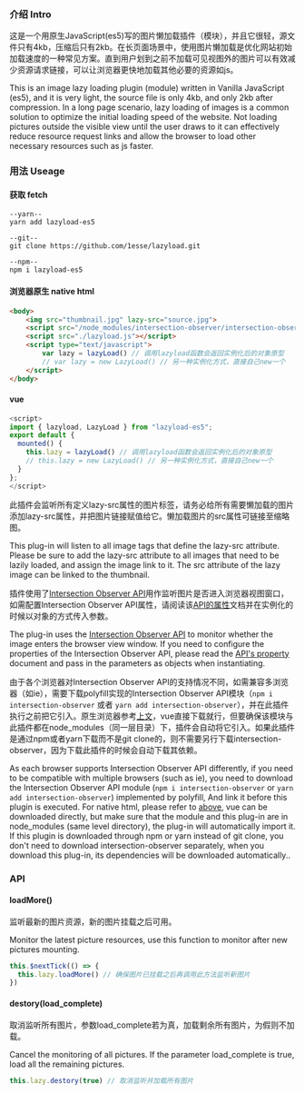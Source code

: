 ### 介绍 Intro
这是一个用原生JavaScript(es5)写的图片懒加载插件（模块），并且它很轻，源文件只有4kb，压缩后只有2kb。在长页面场景中，使用图片懒加载是优化网站初始加载速度的一种常见方案。直到用户划到之前不加载可见视图外的图片可以有效减少资源请求链接，可以让浏览器更快地加载其他必要的资源如js。

This is an image lazy loading plugin (module) written in Vanilla JavaScript (es5), and it is very light, the source file is only 4kb, and only 2kb after compression. In a long page scenario, lazy loading of images is a common solution to optimize the initial loading speed of the website. Not loading pictures outside the visible view until the user draws to it can effectively reduce resource request links and allow the browser to load other necessary resources such as js faster.

### 用法 Useage
#### 获取 fetch
```
--yarn--
yarn add lazyload-es5

--git--
git clone https://github.com/1esse/lazyload.git

--npm--
npm i lazyload-es5
```

#### 浏览器原生 native html
```html
<body>
    <img src="thumbnail.jpg" lazy-src="source.jpg">
    <script src="/node_modules/intersection-observer/intersection-observer.js"></script>
    <script src="./lazyload.js"></script>
    <script type="text/javascript">
        var lazy = lazyLoad() // 调用lazyload函数会返回实例化后的对象原型
        // var lazy = new LazyLoad() // 另一种实例化方式，直接自己new一个
    </script>
</body>
```

#### vue
```javascript
<script>
import { lazyload, LazyLoad } from "lazyload-es5";
export default {
  mounted() {
    this.lazy = lazyLoad() // 调用lazyload函数会返回实例化后的对象原型
    // this.lazy = new LazyLoad() // 另一种实例化方式，直接自己new一个
  }
};
</script>
```

此插件会监听所有定义lazy-src属性的图片标签，请务必给所有需要懒加载的图片添加lazy-src属性，并把图片链接赋值给它。懒加载图片的src属性可链接至缩略图。

This plug-in will listen to all image tags that define the lazy-src attribute. Please be sure to add the lazy-src attribute to all images that need to be lazily loaded, and assign the image link to it. The src attribute of the lazy image can be linked to the thumbnail.

插件使用了[Intersection Observer API](https://developer.mozilla.org/zh-CN/docs/Web/API/IntersectionObserver)用作监听图片是否进入浏览器视图窗口，如需配置Intersection Observer API属性，请阅读该[API的属性](https://developer.mozilla.org/zh-CN/docs/Web/API/IntersectionObserver#%E5%B1%9E%E6%80%A7)文档并在实例化的时候以对象的方式传入参数。

The plug-in uses the [Intersection Observer API](https://developer.cdn.mozilla.net/en-US/docs/Web/API/IntersectionObserver) to monitor whether the image enters the browser view window. If you need to configure the properties of the Intersection Observer API, please read the [API's property](https://developer.cdn.mozilla.net/en-US/docs/Web/API/IntersectionObserver#Properties) document and pass in the parameters as objects when instantiating.

由于各个浏览器对Intersection Observer API的支持情况不同，如需兼容多浏览器（如ie），需要下载polyfill实现的Intersection Observer API模块（`npm i intersection-observer` 或者 `yarn add intersection-observer`），并在此插件执行之前把它引入。原生浏览器参考[上文](#浏览器原生)，vue直接下载就行，但要确保该模块与此插件都在node_modules（同一层目录）下，插件会自动将它引入。如果此插件是通过npm或者yarn下载而不是git clone的，则不需要另行下载intersection-observer，因为下载此插件的时候会自动下载其依赖。

As each browser supports Intersection Observer API differently, if you need to be compatible with multiple browsers (such as ie), you need to download the Intersection Observer API module (`npm i intersection-observer` or `yarn add intersection-observer`) implemented by polyfill, And link it before this plugin is executed. For native html, please refer to [above](#浏览器原生), vue can be downloaded directly, but make sure that the module and this plug-in are in node_modules (same level directory), the plug-in will automatically import it. If this plugin is downloaded through npm or yarn instead of git clone, you don't need to download intersection-observer separately, when you download this plug-in, its dependencies will be downloaded automatically..

### API
#### loadMore()
监听最新的图片资源，新的图片挂载之后可用。

Monitor the latest picture resources, use this function to monitor after new pictures mounting.
```javascript
this.$nextTick(() => { 
  this.lazy.loadMore() // 确保图片已挂载之后再调用此方法监听新图片
})
```
#### destory(load_complete)
取消监听所有图片，参数load_complete若为真，加载剩余所有图片，为假则不加载。

Cancel the monitoring of all pictures. If the parameter load_complete is true, load all the remaining pictures.
```javascript
this.lazy.destory(true) // 取消监听并加载所有图片
```

